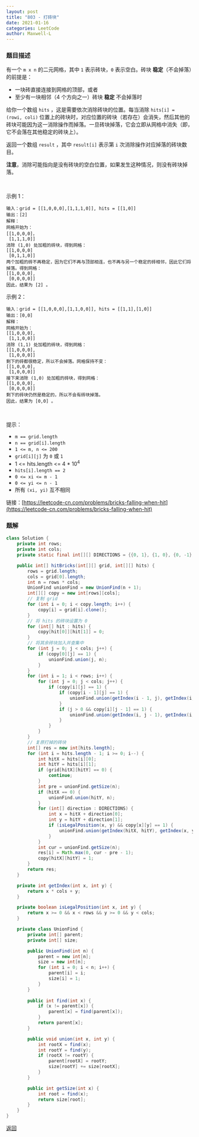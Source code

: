 ```yaml
---
layout: post
title: "803 - 打砖块"
date: 2021-01-16
categories: LeetCode
author: Maxwell-L
---
```


### **题目描述**
有一个 `m x n` 的二元网格，其中 `1` 表示砖块，`0` 表示空白。砖块 **稳定**（不会掉落）的前提是：
* 一块砖直接连接到网格的顶部，或者
* 至少有一块相邻（4 个方向之一）砖块 **稳定** 不会掉落时

给你一个数组 `hits` ，这是需要依次消除砖块的位置。每当消除 `hits[i] = (rowi, coli)` 位置上的砖块时，对应位置的砖块（若存在）会消失，然后其他的砖块可能因为这一消除操作而掉落。一旦砖块掉落，它会立即从网格中消失（即，它不会落在其他稳定的砖块上）。

返回一个数组 `result` ，其中 `result[i]` 表示第 `i` 次消除操作对应掉落的砖块数目。

**注意**，消除可能指向是没有砖块的空白位置，如果发生这种情况，则没有砖块掉落。

 

示例 1：
```
输入：grid = [[1,0,0,0],[1,1,1,0]], hits = [[1,0]]
输出：[2]
解释：
网格开始为：
[[1,0,0,0]，
 [1,1,1,0]]
消除 (1,0) 处加粗的砖块，得到网格：
[[1,0,0,0]
 [0,1,1,0]]
两个加粗的砖不再稳定，因为它们不再与顶部相连，也不再与另一个稳定的砖相邻，因此它们将掉落。得到网格：
[[1,0,0,0],
 [0,0,0,0]]
因此，结果为 [2] 。
```

示例 2：
```
输入：grid = [[1,0,0,0],[1,1,0,0]], hits = [[1,1],[1,0]]
输出：[0,0]
解释：
网格开始为：
[[1,0,0,0],
 [1,1,0,0]]
消除 (1,1) 处加粗的砖块，得到网格：
[[1,0,0,0],
 [1,0,0,0]]
剩下的砖都很稳定，所以不会掉落。网格保持不变：
[[1,0,0,0], 
 [1,0,0,0]]
接下来消除 (1,0) 处加粗的砖块，得到网格：
[[1,0,0,0],
 [0,0,0,0]]
剩下的砖块仍然是稳定的，所以不会有砖块掉落。
因此，结果为 [0,0] 。
```
 

提示：
* `m == grid.length`
* `n == grid[i].length`
* `1 <= m, n <= 200`
* `grid[i][j]` 为 `0` 或 `1`
* 1 <= hits.length <= 4 * 10<sup>4</sup>
* `hits[i].length == 2`
* `0 <= xi <= m - 1`
* `0 <= yi <= n - 1`
* 所有 `(xi, yi)` 互不相同



链接：[https://leetcode-cn.com/problems/bricks-falling-when-hit](https://leetcode-cn.com/problems/bricks-falling-when-hit)



### **题解**
``` java
class Solution {
    private int rows;
    private int cols;
    private static final int[][] DIRECTIONS = {{0, 1}, {1, 0}, {0, -1}, {-1, 0}};

    public int[] hitBricks(int[][] grid, int[][] hits) {
        rows = grid.length;
        cols = grid[0].length;
        int n = rows * cols;
        UnionFind unionFind = new UnionFind(n + 1);
        int[][] copy = new int[rows][cols];
        // 复制 grid
        for (int i = 0; i < copy.length; i++) {
            copy[i] = grid[i].clone();
        }
        // 将 hits 的砖块设置为 0
        for (int[] hit : hits) {
            copy[hit[0]][hit[1]] = 0;
        }
        // 将其余砖块加入并查集中
        for (int j = 0; j < cols; j++) {
            if (copy[0][j] == 1) {
                unionFind.union(j, n);
            }
        }
        for (int i = 1; i < rows; i++) {
            for (int j = 0; j < cols; j++) {
                if (copy[i][j] == 1) {
                    if (copy[i - 1][j] == 1) {
                        unionFind.union(getIndex(i - 1, j), getIndex(i, j));
                    }
                    if (j > 0 && copy[i][j - 1] == 1) {
                        unionFind.union(getIndex(i, j - 1), getIndex(i, j));
                    }
                }
            }
        }
        // 复原打掉的砖块
        int[] res = new int[hits.length];
        for (int i = hits.length - 1; i >= 0; i--) {
            int hitX = hits[i][0];
            int hitY = hits[i][1];
            if (grid[hitX][hitY] == 0) {
                continue;
            }
            int pre = unionFind.getSize(n);
            if (hitX == 0) {
                unionFind.union(hitY, n);
            }
            for (int[] direction : DIRECTIONS) {
                int x = hitX + direction[0];
                int y = hitY + direction[1];
                if (isLegalPosition(x, y) && copy[x][y] == 1) {
                    unionFind.union(getIndex(hitX, hitY), getIndex(x, y));
                }
            }
            int cur = unionFind.getSize(n);
            res[i] = Math.max(0, cur - pre - 1);
            copy[hitX][hitY] = 1;
        }
        return res;
    }

    private int getIndex(int x, int y) {
        return x * cols + y;
    }

    private boolean isLegalPosition(int x, int y) {
        return x >= 0 && x < rows && y >= 0 && y < cols;
    }

    private class UnionFind {
        private int[] parent;
        private int[] size;

        public UnionFind(int n) {
            parent = new int[n];
            size = new int[n];
            for (int i = 0; i < n; i++) {
                parent[i] = i;
                size[i] = 1;
            }
        }
        
        public int find(int x) {
            if (x != parent[x]) {
                parent[x] = find(parent[x]);
            }
            return parent[x];
        }

        public void union(int x, int y) {
            int rootX = find(x);
            int rootY = find(y);
            if (rootX != rootY) {
                parent[rootX] = rootY;
                size[rootY] += size[rootX];
            }
        }

        public int getSize(int x) {
            int root = find(x);
            return size[root];
        }
    }
}
```



[返回](https://maxwell-blog.cn/leetcode/2020/10/08/leetcode.html)